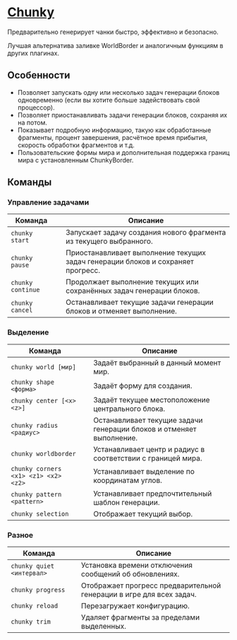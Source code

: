 # [Chunky](https://www.spigotmc.org/resources/chunky.81534/)

Предварительно генерирует чанки быстро, эффективно и безопасно.

Лучшая альтернатива заливке WorldBorder и аналогичным функциям в других плагинах.

## Особенности

- Позволяет запускать одну или несколько задач генерации блоков одновременно (если вы хотите больше задействовать свой процессор).
- Позволяет приостанавливать задачи генерации блоков, сохраняя их на потом.
- Показывает подробную информацию, такую как обработанные фрагменты, процент завершения, расчётное время прибытия, скорость обработки фрагментов и т.д.
- Пользовательские формы мира и дополнительная поддержка границ мира с установленным ChunkyBorder.

## Команды

### Управление задачами

| Команда           |     | Описание                                                                         |
| ----------------- | --- | -------------------------------------------------------------------------------- |
| `chunky start`    |     | Запускает задачу создания нового фрагмента из текущего выбранного.               |
| `chunky pause`    |     | Приостанавливает выполнение текущих задач генерации блоков и сохраняет прогресс. |
| `chunky continue` |     | Продолжает выполнение текущих или сохранённых задач генерации блоков.            |
| `chunky cancel`   |     | Останавливает текущие задачи генерации блоков и отменяет выполнение.             |

### Выделение

| Команда                              |     | Описание                                                             |
| ------------------------------------ | --- | -------------------------------------------------------------------- |
| `chunky world [мир]`                 |     | Задаёт выбранный в данный момент мир.                                |
| `chunky shape <форма>`               |     | Задаёт форму для создания.                                           |
| `chunky center [<x> <z>]`            |     | Задаёт текущее местоположение центрального блока.                    |
| `chunky radius <радиус>`             |     | Останавливает текущие задачи генерации блоков и отменяет выполнение. |
| `chunky worldborder`                 |     | Устанавливает центр и радиус в соответствии с границей мира.         |
| `chunky corners <x1> <z1> <x2> <z2>` |     | Устанавливает выделение по координатам углов.                        |
| `chunky pattern <pattern>`           |     | Устанавливает предпочтительный шаблон генерации.                     |
| `chunky selection`                   |     | Отображает текущий выбор.                                            |

### Разное

| Команда                   |     | Описание                                                             |
| ------------------------- | --- | -------------------------------------------------------------------- |
| `chunky quiet <интервал>` |     | Установка времени отключения сообщений об обновлениях.               |
| `chunky progress`         |     | Отображает прогресс предварительной генерации в игре для всех задач. |
| `chunky reload`           |     | Перезагружает конфигурацию.                                          |
| `chunky trim`             |     | Удаляет фрагменты за пределами выделенных.                           |

